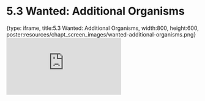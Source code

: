 # 5.3 Wanted: Additional Organisms
 
{type: iframe, title:5.3 Wanted: Additional Organisms, width:800, height:600, poster:resources/chapt_screen_images/wanted-additional-organisms.png}
![](https://www.c-moor.org/module-model-org-db/no_toc/wanted-additional-organisms.html)
 

 
